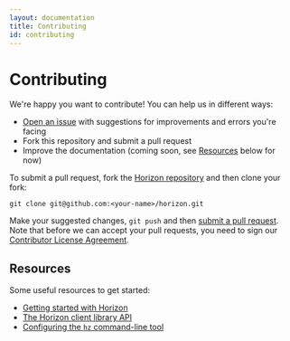 ```yaml
---
layout: documentation
title: Contributing
id: contributing
---
```


# Contributing

We're happy you want to contribute! You can help us in different ways:

- [Open an issue][1] with suggestions for improvements and errors you're facing
- Fork this repository and submit a pull request
- Improve the <a>documentation</a> (coming soon, see [Resources](#resources) below for now)

[1]: https://github.com/rethinkdb/horizon/issues

To submit a pull request, fork the [Horizon repository][3] and then clone your fork:

    git clone git@github.com:<your-name>/horizon.git

[3]: https://github.com/rethinkdb/horizon

Make your suggested changes, `git push` and then [submit a pull request][4]. Note that before we can accept your pull requests, you need to sign our [Contributor License Agreement][5].

[4]: https://github.com/rethinkdb/horizon/compare/
[5]: http://rethinkdb.com/community/cla/

## Resources

Some useful resources to get started:
* [Getting started with Horizon][getting-started]
* [The Horizon client library API][client-api]
* [Configuring the `hz` command-line tool][cli-config]

[cli-config]: /cli/README.md
[client-api]: /client/README.md
[getting-started]: GETTING-STARTED.md
